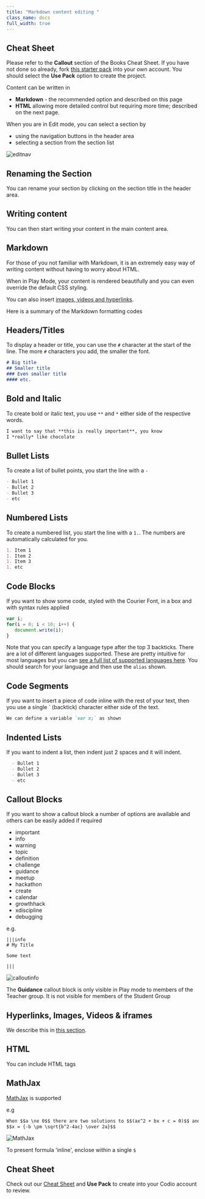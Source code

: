 ```yaml
---
title: "Markdown content editing "
class_name: docs
full_width: true
---
```


## Cheat Sheet
Please refer to the **Callout** section of the Books Cheat Sheet. If you have not done so already, fork [this starter pack](https://codio.com/home/starter-packs/cb114a27-d88e-4b74-a2a0-518ccb30dc44/) into your own account. You should select the **Use Pack** option to create the project. 

Content can be written in 

- **Markdown** - the recommended option and described on this page
- **HTML** allowing more detailed control but requiring more time; described on the next page.

When you are in Edit mode, you can select a section by

- using the navigation buttons in the header area
- selecting a section from the section list

<img alt="editnav" src="/img/docs/guides/editnav.png" class="simple"/>


## Renaming the Section
You can rename your section by clicking on the section title in the header area.

## Writing content
You can then start writing your content in the main content area.

## Markdown
For those of you not familiar with Markdown, it is an extremely easy way of writing content without having to worry about HTML.

When in Play Mode, your content is rendered beautifully and you can even override the default CSS styling.

You can also insert [images, videos and hyperlinks](/docs/content/authoring/page-edit/imvid).

Here is a summary of the Markdown formatting codes

## Headers/Titles
To display a header or title, you can use the `#` character at the start of the line. The more `#` characters you add, the smaller the font.

```markdown
# Big title
## Smaller title
### Even smaller title
#### etc.
```

## Bold and Italic
To create bold or italic text, you use `**` and `*` either side of the respective words.

```markdown
I want to say that **this is really important**, you know
I *really* like chocolate
```

## Bullet Lists
To create a list of bullet points, you start the line with a `-`

```markdown
- Bullet 1
- Bullet 2
- Bullet 3
- etc
```

## Numbered Lists
To create a numbered list, you start the line with a `1.`. The numbers are automatically calculated for you.

```markdown
1. Item 1
1. Item 2
1. Item 3
1. etc
```

## Code Blocks
If you want to show some code, styled with the Courier Font, in a box and with syntax rules applied


```js
var i;
for(i = 0; i < 10; i++) {
   document.write(i);
}
```

Note that you can specify a language type after the top 3 backticks. There are a lot of different languages supported. These are pretty intuitive for most languages but you can [see a full list of supported languages here](https://github.com/github/linguist/blob/master/lib/linguist/languages.yml). You should search for your language and then use the `alias` shown.

## Code Segments
If you want to insert a piece of code inline with the rest of your text, then you use a single ` (backtick) character either side of the text.

```markdown
We can define a variable `var x;` as shown
```


## Indented Lists
If you want to indent a list, then indent just 2 spaces and it will indent.

```markdown
  - Bullet 1
  - Bullet 2
  - Bullet 3
  - etc
```

## Callout Blocks
If you want to show a callout block a number of options are available and others can be easily added if required

  - important
  - info
  - warning
  - topic
  - definition
  - challenge
  - guidance 
  - meetup
  - hackathon
  - create
  - calendar
  - growthhack
  - xdiscipline
  - debugging
  
e.g.

```
|||info
# My Title

Some text

|||
```

<img alt="calloutinfo" src="/img/docs/guides/callout_info.png" class="simple"/>

The **Guidance** callout block is only visible in Play mode to members of the Teacher group. It is not visible for members of the Student Group 


## Hyperlinks, Images, Videos & iframes
We describe this in [this section](/docs/content/authoring/page-edit/imvid).

## HTML
You can include HTML tags

## MathJax 

[MathJax](http://www.mathjax.org/) is supported

e.g

```markdown
When $$a \ne 0$$ there are two solutions to $$(ax^2 + bx + c = 0)$$ and they are
$$x = {-b \pm \sqrt{b^2-4ac} \over 2a}$$
```

<img alt="MathJax" src="/img/docs/guides/mathjax.png" class="simple"/>

To present formula 'inline', enclose within a single `$` 


## Cheat Sheet

Check out our [Cheat Sheet](https://codio.com/home/starter-packs/cb114a27-d88e-4b74-a2a0-518ccb30dc44/) and **Use Pack** to create into your Codio account to review.